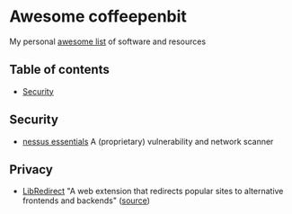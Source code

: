# Awesome coffeepenbit
My personal [awesome list](https://github.com/topics/awesome-list) of software and resources

## Table of contents
- [Security](#security)
  
## Security
- [nessus essentials](https://www.tenable.com/products/nessus/nessus-essentials) A (proprietary) vulnerability and network scanner

## Privacy
- [LibRedirect](https://libredirect.codeberg.page) "A web extension that redirects popular sites to alternative frontends and backends" ([source](https://github.com/libredirect/libredirect))
